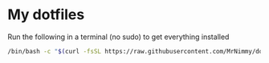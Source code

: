 # My dotfiles

Run the following in a terminal (no sudo) to get everything installed

```bash
/bin/bash -c "$(curl -fsSL https://raw.githubusercontent.com/MrNimmy/dotfiles/master/install.sh)"
```
